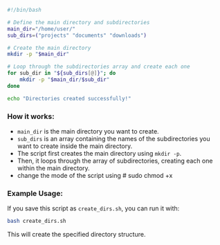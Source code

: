 ```bash
#!/bin/bash

# Define the main directory and subdirectories
main_dir="/home/user/"
sub_dirs=("projects" "documents" "downloads")

# Create the main directory
mkdir -p "$main_dir"

# Loop through the subdirectories array and create each one
for sub_dir in "${sub_dirs[@]}"; do
    mkdir -p "$main_dir/$sub_dir"
done

echo "Directories created successfully!"
```

### How it works:
- `main_dir` is the main directory you want to create.
- `sub_dirs` is an array containing the names of the subdirectories you want to create inside the main directory.
- The script first creates the main directory using `mkdir -p`.
- Then, it loops through the array of subdirectories, creating each one within the main directory.
- change the mode of the script using # sudo chmod +x

### Example Usage:
If you save this script as `create_dirs.sh`, you can run it with:

```bash
bash create_dirs.sh
```

This will create the specified directory structure.
